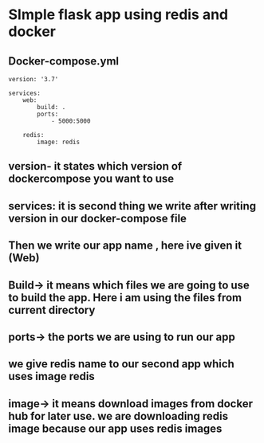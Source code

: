 # SImple flask app using redis and docker

## Docker-compose.yml

```docker
version: '3.7'

services:
    web:
        build: .
        ports:
            - 5000:5000

    redis:
        image: redis
```

## version- it states which version of dockercompose you want to use

## services: it is second thing we write after writing version in our docker-compose file

## Then we write our app name , here ive given it (Web)

## Build-> it means which files we are going to use to build the app. Here i am using the files from current directory

## ports-> the ports we are using to run our app

## we give redis name to our second app which uses image redis

## image-> it means download images from docker hub for later use. we are downloading redis image because our app uses redis images

